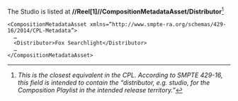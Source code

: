 The Studio is listed at **//Reel[1]//CompositionMetadataAsset/Distributor**[^1]

    <CompositionMetadataAsset xmlns=”http://www.smpte-ra.org/schemas/429-16/2014/CPL-Metadata”>
      …
      <Distributor>Fox Searchlight</Distributor>
      …
    </CompositionMetadataAsset>

[^1]: *This is the closest equivalent in the CPL.  According to SMPTE 429-16, this field is intended to contain the “distributor, e.g. studio, for the Composition Playlist in the intended release territory.”*